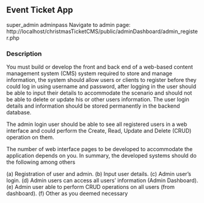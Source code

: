 ## Event Ticket App
super_admin
adminpass
Navigate to admin page: http://localhost/christmasTicketCMS/public/adminDashboard/admin_register.php

### Description
You must build or develop the front and back end of a web-based content management system (CMS) system required to store and manage information, the system should allow users or clients to register before they could log in using username and password, after logging in the user should be able to input their details to accommodate the scenario and should not be able to delete or update his or other users information. The user login details and information should be stored permanently in the backend database.


The admin login user should be able to see all registered users in a web interface and could perform the Create, Read, Update and Delete (CRUD) operation on them. 

The number of web interface pages to be developed to accommodate the application depends on you. In summary, the developed systems should do the following among others

(a)	Registration of user and admin.
(b)	Input user details.
(c)	Admin user’s login.
(d)	Admin users can access all users’ information (Admin Dashboard).
(e)	Admin user able to perform CRUD operations on all users (from dashboard).
(f)	Other as you deemed necessary
